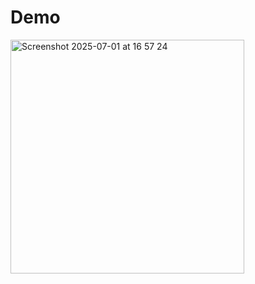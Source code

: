 <h1>Demo</h1>

<img width="374" alt="Screenshot 2025-07-01 at 16 57 24" src="https://github.com/user-attachments/assets/2cb3c071-005a-4fb4-a169-6cc9312b4309" />
